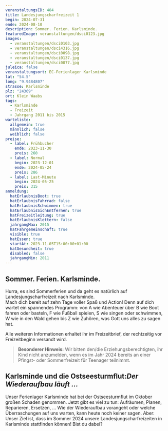 ```yaml
---
veranstaltungsID: 484
title: Landesjungscharfreizeit 1
begin: 2024-07-31
ende: 2024-08-10
description: Sommer. Ferien. Karlsminde.
featuredImage: veranstaltungen/dsci0123.jpg
images:
  - veranstaltungen/dsci0103.jpg
  - veranstaltungen/dsci4316.jpg
  - veranstaltungen/dsci0098.jpg
  - veranstaltungen/dsci0137.jpg
  - veranstaltungen/dsci0077.jpg
juleica: false
veranstaltungsort: EC-Ferienlager Karlsminde
lat: "54.5"
long: "9.9484807"
strasse: Karlsminde
plz: "24369"
ort: Klein Waabs
tags:
  - Karlsminde
  - Freizeit
  - Jahrgang 2011 bis 2015
warteliste:
  allgemein: true
  männlich: false
  weiblich: false
preise:
  - label: Frühbucher
    ende: 2023-11-30
    preis: 260
  - label: Normal
    begin: 2023-12-01
    ende: 2024-05-24
    preis: 286
  - label: Last-Minute
    begin: 2024-05-25
    preis: 315
anmeldung:
  hatErlaubnisBoot: true
  hatErlaubnisFahrrad: false
  hatErlaubnisSchwimmen: true
  hatErlaubnisSichEntfernen: true
  hatFreizeitleitung: true
  hatErlaubnisKlettern: false
  jahrgangMax: 2015
  hatFahrgemeinschaft: true
  visible: true
  hatEssen: true
  startAt: 2023-11-05T15:00:00+01:00
  hatGesundheit: true
  disabled: false
  jahrgangMin: 2011
---
```

## Sommer. Ferien. Karlsminde.

Hurra, es sind Sommerferien und da geht es natürlich auf Landesjungscharfreizeit nach Karlsminde.\
Mach dich bereit auf zehn Tage voller Spaß und Action! Denn auf dich wartet ein spannendes Programm: von A wie Abenteuer über B wie Boot fahren oder basteln, F wie Fußball spielen, S wie singen oder schwimmen, W wie in den Wald gehen bis Z wie Zuhören, was Gott uns alles zu sagen hat. 

Alle weiteren Informationen erhaltet ihr im Freizeitbrief, der rechtzeitig vor Freizeitbeginn versandt wird.

> **Besonderer Hinweis:**
> Wir bitten den/die Erziehungsberechtigten, ihr Kind nicht anzumelden, wenn es im Jahr 2024 bereits an einer Pfingst- oder Sommerfreizeit für Teenager teilnimmt.

<div class="foerdergelder-hinweis">
<v-alert type="info" text tile outlined>
<h2>Karlsminde und die Ostseesturmflut:<i>Der Wiederaufbau läuft ...</i></h2>

Unser Ferienlager Karlsminde hat bei der Ostseesturmflut im Oktober großen Schaden genommen. Jetzt gibt es viel zu tun: Aufräumen, Planen, Reparieren, Ersetzen,  ... Wie der Wiederaufbau vorangeht oder welche Überraschungen auf uns warten, kann heute noch keiner sagen. Aber: Unser Ziel ist, dass im Sommer 2024 unsere Landesjungscharfreizeiten in Karlsminde stattfinden können! Bist du dabei?

</v-alert>

</div>